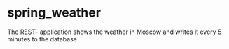 # spring_weather
The REST- application shows the weather in Moscow and writes it every 5 minutes to the database
